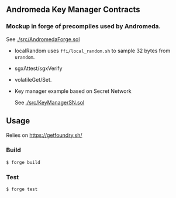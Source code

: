 ## Andromeda Key Manager Contracts

### Mockup in forge of precompiles used by Andromeda.

See [./src/AndromedaForge.sol](./src/AndromedaForge.sol)
  
 - localRandom	uses `ffi/local_random.sh` to sample 32 bytes from `urandom`.
 - sgxAttest/sgxVerify
 - volatileGet/Set.
  
- Key manager example based on Secret Network

  See [./src/KeyManagerSN.sol](./src/KeyManagerSN.sol)

## Usage

Relies on https://getfoundry.sh/

### Build

```shell
$ forge build
```

### Test

```shell
$ forge test
```
